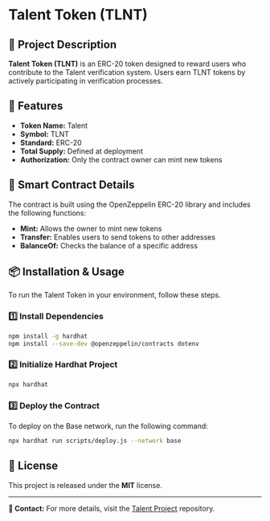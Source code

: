 # Talent Token (TLNT)

## 📌 Project Description
**Talent Token (TLNT)** is an ERC-20 token designed to reward users who contribute to the Talent verification system. Users earn TLNT tokens by actively participating in verification processes.

## 🚀 Features
- **Token Name:** Talent
- **Symbol:** TLNT
- **Standard:** ERC-20
- **Total Supply:** Defined at deployment
- **Authorization:** Only the contract owner can mint new tokens

## 📜 Smart Contract Details
The contract is built using the OpenZeppelin ERC-20 library and includes the following functions:
- **Mint:** Allows the owner to mint new tokens
- **Transfer:** Enables users to send tokens to other addresses
- **BalanceOf:** Checks the balance of a specific address

## 📦 Installation & Usage
To run the Talent Token in your environment, follow these steps.

### 1️⃣ Install Dependencies
```sh
npm install -g hardhat
npm install --save-dev @openzeppelin/contracts dotenv
```

### 2️⃣ Initialize Hardhat Project
```sh
npx hardhat
```

### 3️⃣ Deploy the Contract
To deploy on the Base network, run the following command:
```sh
npx hardhat run scripts/deploy.js --network base
```

## 📜 License
This project is released under the **MIT** license.

---
**📧 Contact:** For more details, visit the [Talent Project](https://github.com/username/talent-token) repository.

